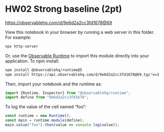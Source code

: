 # HW02 Strong baseline (2pt)

https://observablehq.com/d/9e6d2a2cc3fd1678@69

View this notebook in your browser by running a web server in this folder. For
example:

~~~sh
npx http-server
~~~

Or, use the [Observable Runtime](https://github.com/observablehq/runtime) to
import this module directly into your application. To npm install:

~~~sh
npm install @observablehq/runtime@5
npm install https://api.observablehq.com/d/9e6d2a2cc3fd1678@69.tgz?v=3
~~~

Then, import your notebook and the runtime as:

~~~js
import {Runtime, Inspector} from "@observablehq/runtime";
import define from "9e6d2a2cc3fd1678";
~~~

To log the value of the cell named “foo”:

~~~js
const runtime = new Runtime();
const main = runtime.module(define);
main.value("foo").then(value => console.log(value));
~~~
